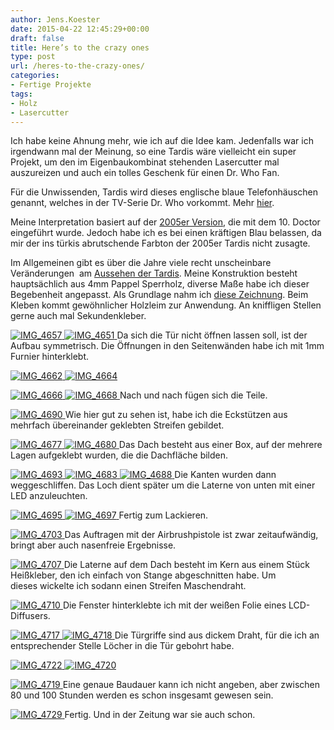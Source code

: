 ```yaml
---
author: Jens.Koester
date: 2015-04-22 12:45:29+00:00
draft: false
title: Here’s to the crazy ones
type: post
url: /heres-to-the-crazy-ones/
categories:
- Fertige Projekte
tags:
- Holz
- Lasercutter
---
```


Ich habe keine Ahnung mehr, wie ich auf die Idee kam.
Jedenfalls war ich irgendwann mal der Meinung, so eine Tardis wäre vielleicht ein super Projekt, um den im Eigenbaukombinat stehenden Lasercutter mal auszureizen und auch ein tolles Geschenk für einen Dr. Who Fan.<!-- more -->


Für die Unwissenden, Tardis wird dieses englische blaue Telefonhäuschen genannt, welches in der TV-Serie Dr. Who vorkommt. Mehr [hier](https://de.wikipedia.org/wiki/Doctor_Who).




Meine Interpretation basiert auf der [2005er Version](https://yarr.me/c/311/30/shades-of-tardis.jpg), die mit dem 10. Doctor eingeführt wurde. Jedoch habe ich es bei einen kräftigen Blau belassen, da mir der ins türkis abrutschende Farbton der 2005er Tardis nicht zusagte.




Im Allgemeinen gibt es über die Jahre viele recht unscheinbare Veränderungen  am [Aussehen der Tardis](https://www.themindrobber.co.uk/tardis-police-box.html).
Meine Konstruktion besteht hauptsächlich aus 4mm Pappel Sperrholz, diverse Maße habe ich dieser Begebenheit angepasst. Als Grundlage nahm ich [diese Zeichnung](https://files.tested.com/photos/2014/03/05/58688-tardis_plans.jpg). Beim Kleben kommt gewöhnlicher Holzleim zur Anwendung.
An kniffligen Stellen gerne auch mal Sekundenkleber.


[![IMG_4657](/wp-content/uploads/2015/04/IMG_4657-224x300.jpg)
](/wp-content/uploads/2015/04/IMG_4657.jpg)[![IMG_4651](/wp-content/uploads/2015/04/IMG_4651-224x300.jpg)
](/wp-content/uploads/2015/04/IMG_4651.jpg)
Da sich die Tür nicht öffnen lassen soll, ist der Aufbau symmetrisch.
Die Öffnungen in den Seitenwänden habe ich mit 1mm Furnier hinterklebt.

[![IMG_4662](/wp-content/uploads/2015/04/IMG_4662-300x224.jpg)
](/wp-content/uploads/2015/04/IMG_4662.jpg)[![IMG_4664](/wp-content/uploads/2015/04/IMG_4664-300x224.jpg)
](/wp-content/uploads/2015/04/IMG_4664.jpg)

[![IMG_4666](/wp-content/uploads/2015/04/IMG_4666-300x224.jpg)
![IMG_4668](/wp-content/uploads/2015/04/IMG_4668-300x224.jpg)
](/wp-content/uploads/2015/04/IMG_4666.jpg)
Nach und nach fügen sich die Teile.

[![IMG_4690](/wp-content/uploads/2015/04/IMG_4690-224x300.jpg)
](/wp-content/uploads/2015/04/IMG_4690.jpg)
Wie hier gut zu sehen ist, habe ich die Eckstützen aus mehrfach übereinander geklebten Streifen gebildet.

[![IMG_4677](/wp-content/uploads/2015/04/IMG_4677-300x224.jpg)
](/wp-content/uploads/2015/04/IMG_4677.jpg)[![IMG_4680](/wp-content/uploads/2015/04/IMG_4680-300x224.jpg)
](/wp-content/uploads/2015/04/IMG_4680.jpg)
Das Dach besteht aus einer Box, auf der mehrere Lagen aufgeklebt wurden, die die Dachfläche bilden.

[![IMG_4693](/wp-content/uploads/2015/04/IMG_4693-224x300.jpg)
](/wp-content/uploads/2015/04/IMG_4693.jpg)[![IMG_4683](/wp-content/uploads/2015/04/IMG_4683-224x300.jpg)
](/wp-content/uploads/2015/04/IMG_4683.jpg)[![IMG_4688](/wp-content/uploads/2015/04/IMG_4688-224x300.jpg)
](/wp-content/uploads/2015/04/IMG_4688.jpg)
Die Kanten wurden dann weggeschliffen.
Das Loch dient später um die Laterne von unten mit einer LED anzuleuchten.

[![IMG_4695](/wp-content/uploads/2015/04/IMG_4695-300x224.jpg)
](/wp-content/uploads/2015/04/IMG_4695.jpg)[![IMG_4697](/wp-content/uploads/2015/04/IMG_4697-300x224.jpg)
](/wp-content/uploads/2015/04/IMG_4697.jpg)
Fertig zum Lackieren.

[![IMG_4703](/wp-content/uploads/2015/04/IMG_4703-300x224.jpg)
](/wp-content/uploads/2015/04/IMG_4703.jpg)
Das Auftragen mit der Airbrushpistole ist zwar zeitaufwändig, bringt aber auch nasenfreie Ergebnisse.

[![IMG_4707](/wp-content/uploads/2015/04/IMG_4707-300x224.jpg)
](/wp-content/uploads/2015/04/IMG_4707.jpg)
Die Laterne auf dem Dach besteht im Kern aus einem Stück Heißkleber, den ich einfach von Stange abgeschnitten habe. Um dieses wickelte ich sodann einen Streifen Maschendraht.

[![IMG_4710](/wp-content/uploads/2015/04/IMG_4710-300x224.jpg)
](/wp-content/uploads/2015/04/IMG_4710.jpg)
Die Fenster hinterklebte ich mit der weißen Folie eines LCD-Diffusers.

[![IMG_4717](/wp-content/uploads/2015/04/IMG_4717-300x224.jpg)
](/wp-content/uploads/2015/04/IMG_4717.jpg)[![IMG_4718](/wp-content/uploads/2015/04/IMG_4718-300x224.jpg)
](/wp-content/uploads/2015/04/IMG_4718.jpg)
Die Türgriffe sind aus dickem Draht, für die ich an entsprechender Stelle Löcher in die Tür gebohrt habe.

[![IMG_4722](/wp-content/uploads/2015/04/IMG_4722-e1429717847213-300x224.jpg)
](/wp-content/uploads/2015/04/IMG_4722-e1429717847213.jpg)[![IMG_4720](/wp-content/uploads/2015/04/IMG_4720-300x224.jpg)
](/wp-content/uploads/2015/04/IMG_4720.jpg)

[![IMG_4719](/wp-content/uploads/2015/04/IMG_4719-300x224.jpg)
](/wp-content/uploads/2015/04/IMG_4719.jpg)
Eine genaue Baudauer kann ich nicht angeben, aber zwischen 80 und 100 Stunden werden es schon insgesamt gewesen sein.

[![IMG_4729](/wp-content/uploads/2015/04/IMG_4729-300x300.jpg)
](/wp-content/uploads/2015/04/IMG_4729.jpg)
Fertig.
Und in der Zeitung war sie auch schon.
